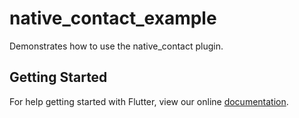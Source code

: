 # native_contact_example

Demonstrates how to use the native_contact plugin.

## Getting Started

For help getting started with Flutter, view our online
[documentation](https://flutter.io/).
